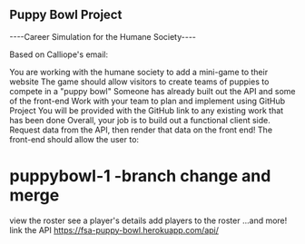 ## Puppy Bowl Project

----Career Simulation for the Humane Society----

Based on Calliope's email:

You are working with the humane society to add a mini-game to their website
The game should allow visitors to create teams of puppies to compete in a "puppy bowl"
Someone has already built out the API and some of the front-end
Work with your team to plan and implement using GitHub Project 
You will be provided with the GitHub link to any existing work that has been done 
Overall, your job is to build out a functional client side. Request data from the API, then render that data on the front end! The front-end should allow the user to: 

# puppybowl-1 -branch change and merge

view the roster
see a player's details
add players to the roster
...and more!
link the API https://fsa-puppy-bowl.herokuapp.com/api/
